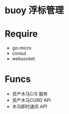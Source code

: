 # buoy 浮标管理

# Require
- go-micro
- consul
- websocket

# Funcs
- 资产木马C/S 服务
- 资产木马CURD API
- 木马即时通讯 API